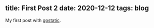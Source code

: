 title: First Post 2
date: 2020-12-12
tags: blog
----
My first post with [gostatic](https://github.com/piranha/gostatic).
